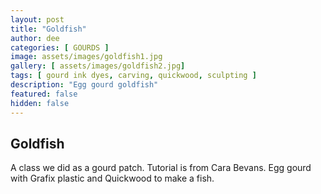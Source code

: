 ```yaml
---
layout: post
title: "Goldfish"
author: dee
categories: [ GOURDS ]
image: assets/images/goldfish1.jpg
gallery: [ assets/images/goldfish2.jpg]
tags: [ gourd ink dyes, carving, quickwood, sculpting ]
description: "Egg gourd goldfish"
featured: false
hidden: false
---
```


## Goldfish

A class we did as a gourd patch. Tutorial is from Cara Bevans. Egg gourd with Grafix plastic and Quickwood to make a fish.  
